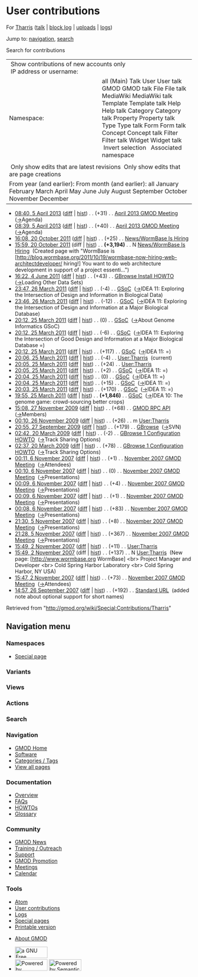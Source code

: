 <div id="mw-page-base" class="noprint">

</div>

<div id="mw-head-base" class="noprint">

</div>

<div id="content" class="mw-body" role="main">

<span id="top"></span>

<div id="mw-js-message" style="display:none;">

</div>



# <span dir="auto">User contributions</span>

<div id="bodyContent">

<div id="contentSub">

For [Tharris](/wiki/User:Tharris "User:Tharris") (<a
href="/mediawiki/index.php?title=User_talk:Tharris&amp;action=edit&amp;redlink=1"
class="new" title="User talk:Tharris (page does not exist)">talk</a> \|
[block
log](/mediawiki/index.php?title=Special:Log/block&page=User%3ATharris "Special:Log/block")
\|
[uploads](/wiki/Special:ListFiles/Tharris "Special:ListFiles/Tharris")
\| [logs](/wiki/Special:Log/Tharris "Special:Log/Tharris"))

</div>

<div id="jump-to-nav" class="mw-jump">

Jump to: [navigation](#mw-navigation), [search](#p-search)

</div>

<div id="mw-content-text">

Search for contributions

<table class="mw-contributions-table">
<colgroup>
<col style="width: 50%" />
<col style="width: 50%" />
</colgroup>
<tbody>
<tr class="odd">
<td colspan="2"> Show contributions of new accounts only<br />
 IP address or username:</td>
</tr>
<tr class="even">
<td class="mw-label">Namespace:</td>
<td>all (Main) Talk User User talk GMOD GMOD talk File File talk
MediaWiki MediaWiki talk Template Template talk Help Help talk Category
Category talk Property Property talk Type Type talk Form Form talk
Concept Concept talk Filter Filter talk Widget Widget talk  
 Invert selection 
 Associated namespace </td>
</tr>
<tr class="odd">
<td colspan="2"></td>
</tr>
<tr class="even">
<td colspan="2"> Only show edits that are latest revisions
 Only show edits that are page creations</td>
</tr>
<tr class="odd">
<td colspan="2">From year (and earlier): From month (and earlier): all
January February March April May June July August September October
November December</td>
</tr>
</tbody>
</table>

- <a
  href="/mediawiki/index.php?title=April_2013_GMOD_Meeting&amp;oldid=23386"
  class="mw-changeslist-date" title="April 2013 GMOD Meeting">08:40, 5
  April 2013</a>
  ([diff](/mediawiki/index.php?title=April_2013_GMOD_Meeting&diff=prev&oldid=23386 "April 2013 GMOD Meeting")
  \|
  [hist](/mediawiki/index.php?title=April_2013_GMOD_Meeting&action=history "April 2013 GMOD Meeting"))
  <span class="mw-changeslist-separator">. .</span>
  <span class="mw-plusminus-pos" dir="ltr"
  title="6,387 bytes after change">(+31)</span>‎
  <span class="mw-changeslist-separator">. .</span>
  <a href="/wiki/April_2013_GMOD_Meeting" class="mw-contributions-title"
  title="April 2013 GMOD Meeting">April 2013 GMOD Meeting</a> ‎
  <span class="comment">([→](/wiki/April_2013_GMOD_Meeting#Agenda "April 2013 GMOD Meeting")‎<span dir="auto"><span class="autocomment">Agenda</span></span>)</span>
- <a
  href="/mediawiki/index.php?title=April_2013_GMOD_Meeting&amp;oldid=23385"
  class="mw-changeslist-date" title="April 2013 GMOD Meeting">08:39, 5
  April 2013</a>
  ([diff](/mediawiki/index.php?title=April_2013_GMOD_Meeting&diff=prev&oldid=23385 "April 2013 GMOD Meeting")
  \|
  [hist](/mediawiki/index.php?title=April_2013_GMOD_Meeting&action=history "April 2013 GMOD Meeting"))
  <span class="mw-changeslist-separator">. .</span>
  <span class="mw-plusminus-pos" dir="ltr"
  title="6,356 bytes after change">(+40)</span>‎
  <span class="mw-changeslist-separator">. .</span>
  <a href="/wiki/April_2013_GMOD_Meeting" class="mw-contributions-title"
  title="April 2013 GMOD Meeting">April 2013 GMOD Meeting</a> ‎
  <span class="comment">([→](/wiki/April_2013_GMOD_Meeting#Agenda "April 2013 GMOD Meeting")‎<span dir="auto"><span class="autocomment">Agenda</span></span>)</span>
- <a
  href="/mediawiki/index.php?title=News/WormBase_Is_Hiring&amp;oldid=19318"
  class="mw-changeslist-date" title="News/WormBase Is Hiring">16:08, 20
  October 2011</a>
  ([diff](/mediawiki/index.php?title=News/WormBase_Is_Hiring&diff=prev&oldid=19318 "News/WormBase Is Hiring")
  \|
  [hist](/mediawiki/index.php?title=News/WormBase_Is_Hiring&action=history "News/WormBase Is Hiring"))
  <span class="mw-changeslist-separator">. .</span>
  <span class="mw-plusminus-pos" dir="ltr"
  title="3,219 bytes after change">(+25)</span>‎
  <span class="mw-changeslist-separator">. .</span>
  <a href="/wiki/News/WormBase_Is_Hiring" class="mw-contributions-title"
  title="News/WormBase Is Hiring">News/WormBase Is Hiring</a> ‎
- <a
  href="/mediawiki/index.php?title=News/WormBase_Is_Hiring&amp;oldid=19317"
  class="mw-changeslist-date" title="News/WormBase Is Hiring">15:59, 20
  October 2011</a> (diff \|
  [hist](/mediawiki/index.php?title=News/WormBase_Is_Hiring&action=history "News/WormBase Is Hiring"))
  <span class="mw-changeslist-separator">. .</span> **(+3,194)**‎
  <span class="mw-changeslist-separator">. .</span> N
  <a href="/wiki/News/WormBase_Is_Hiring" class="mw-contributions-title"
  title="News/WormBase Is Hiring">News/WormBase Is Hiring</a> ‎
  <span class="comment">(Created page with "WormBase is
  \[http://blog.wormbase.org/2011/10/19/wormbase-now-hiring-web-architectdeveloper/
  hiring!\] You want to do web architecture development in support of a
  project essenti…")</span>
- <a
  href="/mediawiki/index.php?title=GBrowse_Install_HOWTO&amp;oldid=17910"
  class="mw-changeslist-date" title="GBrowse Install HOWTO">16:22, 4 June
  2011</a>
  ([diff](/mediawiki/index.php?title=GBrowse_Install_HOWTO&diff=prev&oldid=17910 "GBrowse Install HOWTO")
  \|
  [hist](/mediawiki/index.php?title=GBrowse_Install_HOWTO&action=history "GBrowse Install HOWTO"))
  <span class="mw-changeslist-separator">. .</span>
  <span class="mw-plusminus-pos" dir="ltr"
  title="35,297 bytes after change">(+43)</span>‎
  <span class="mw-changeslist-separator">. .</span>
  <a href="/wiki/GBrowse_Install_HOWTO" class="mw-contributions-title"
  title="GBrowse Install HOWTO">GBrowse Install HOWTO</a> ‎
  <span class="comment">([→](/wiki/GBrowse_Install_HOWTO#Loading_Other_Data_Sets "GBrowse Install HOWTO")‎<span dir="auto"><span class="autocomment">Loading
  Other Data Sets</span></span>)</span>
- <a href="/mediawiki/index.php?title=GSoC&amp;oldid=17461"
  class="mw-changeslist-date" title="GSoC">23:47, 26 March 2011</a>
  ([diff](/mediawiki/index.php?title=GSoC&diff=prev&oldid=17461 "GSoC")
  \| [hist](/mediawiki/index.php?title=GSoC&action=history "GSoC"))
  <span class="mw-changeslist-separator">. .</span>
  <span class="mw-plusminus-neg" dir="ltr"
  title="18,213 bytes after change">(-4)</span>‎
  <span class="mw-changeslist-separator">. .</span>
  <a href="/wiki/GSoC" class="mw-contributions-title"
  title="GSoC">GSoC</a> ‎
  <span class="comment">([→](/wiki/GSoC#IDEA_11:_Exploring_the_Intersection_of_Design_and_Information_in_Biological_Data "GSoC")‎<span dir="auto"><span class="autocomment">IDEA
  11: Exploring the Intersection of Design and Information in Biological
  Data</span></span>)</span>
- <a href="/mediawiki/index.php?title=GSoC&amp;oldid=17460"
  class="mw-changeslist-date" title="GSoC">23:46, 26 March 2011</a>
  ([diff](/mediawiki/index.php?title=GSoC&diff=prev&oldid=17460 "GSoC")
  \| [hist](/mediawiki/index.php?title=GSoC&action=history "GSoC"))
  <span class="mw-changeslist-separator">. .</span>
  <span class="mw-plusminus-neg" dir="ltr"
  title="18,217 bytes after change">(-12)</span>‎
  <span class="mw-changeslist-separator">. .</span>
  <a href="/wiki/GSoC" class="mw-contributions-title"
  title="GSoC">GSoC</a> ‎
  <span class="comment">([→](/wiki/GSoC#IDEA_11:_Exploring_the_Intersection_of_Design_and_Information_at_a_Major_Biological_Database "GSoC")‎<span dir="auto"><span class="autocomment">IDEA
  11: Exploring the Intersection of Design and Information at a Major
  Biological Database</span></span>)</span>
- <a href="/mediawiki/index.php?title=GSoC&amp;oldid=17451"
  class="mw-changeslist-date" title="GSoC">20:12, 25 March 2011</a>
  ([diff](/mediawiki/index.php?title=GSoC&diff=prev&oldid=17451 "GSoC")
  \| [hist](/mediawiki/index.php?title=GSoC&action=history "GSoC"))
  <span class="mw-changeslist-separator">. .</span>
  <span class="mw-plusminus-null" dir="ltr"
  title="18,229 bytes after change">(0)</span>‎
  <span class="mw-changeslist-separator">. .</span>
  <a href="/wiki/GSoC" class="mw-contributions-title"
  title="GSoC">GSoC</a> ‎
  <span class="comment">([→](/wiki/GSoC#About_Genome_Informatics_GSoC "GSoC")‎<span dir="auto"><span class="autocomment">About
  Genome Informatics GSoC</span></span>)</span>
- <a href="/mediawiki/index.php?title=GSoC&amp;oldid=17450"
  class="mw-changeslist-date" title="GSoC">20:12, 25 March 2011</a>
  ([diff](/mediawiki/index.php?title=GSoC&diff=prev&oldid=17450 "GSoC")
  \| [hist](/mediawiki/index.php?title=GSoC&action=history "GSoC"))
  <span class="mw-changeslist-separator">. .</span>
  <span class="mw-plusminus-neg" dir="ltr"
  title="18,229 bytes after change">(-6)</span>‎
  <span class="mw-changeslist-separator">. .</span>
  <a href="/wiki/GSoC" class="mw-contributions-title"
  title="GSoC">GSoC</a> ‎
  <span class="comment">([→](/wiki/GSoC#IDEA_11:_Exploring_the_Intersection_of_Good_Design_and_Information_at_a_Major_Biological_Database_.3D "GSoC")‎<span dir="auto"><span class="autocomment">IDEA
  11: Exploring the Intersection of Good Design and Information at a
  Major Biological Database =</span></span>)</span>
- <a href="/mediawiki/index.php?title=GSoC&amp;oldid=17449"
  class="mw-changeslist-date" title="GSoC">20:12, 25 March 2011</a>
  ([diff](/mediawiki/index.php?title=GSoC&diff=prev&oldid=17449 "GSoC")
  \| [hist](/mediawiki/index.php?title=GSoC&action=history "GSoC"))
  <span class="mw-changeslist-separator">. .</span>
  <span class="mw-plusminus-pos" dir="ltr"
  title="18,235 bytes after change">(+117)</span>‎
  <span class="mw-changeslist-separator">. .</span>
  <a href="/wiki/GSoC" class="mw-contributions-title"
  title="GSoC">GSoC</a> ‎
  <span class="comment">([→](/wiki/GSoC#IDEA_11:_.3D "GSoC")‎<span dir="auto"><span class="autocomment">IDEA
  11: =</span></span>)</span>
- <a href="/mediawiki/index.php?title=User:Tharris&amp;oldid=17448"
  class="mw-changeslist-date" title="User:Tharris">20:06, 25 March
  2011</a>
  ([diff](/mediawiki/index.php?title=User:Tharris&diff=prev&oldid=17448 "User:Tharris")
  \|
  [hist](/mediawiki/index.php?title=User:Tharris&action=history "User:Tharris"))
  <span class="mw-changeslist-separator">. .</span>
  <span class="mw-plusminus-neg" dir="ltr"
  title="194 bytes after change">(-4)</span>‎
  <span class="mw-changeslist-separator">. .</span>
  <a href="/wiki/User:Tharris" class="mw-contributions-title"
  title="User:Tharris">User:Tharris</a> ‎
  <span class="mw-uctop">(current)</span>
- <a href="/mediawiki/index.php?title=User:Tharris&amp;oldid=17447"
  class="mw-changeslist-date" title="User:Tharris">20:05, 25 March
  2011</a>
  ([diff](/mediawiki/index.php?title=User:Tharris&diff=prev&oldid=17447 "User:Tharris")
  \|
  [hist](/mediawiki/index.php?title=User:Tharris&action=history "User:Tharris"))
  <span class="mw-changeslist-separator">. .</span>
  <span class="mw-plusminus-pos" dir="ltr"
  title="198 bytes after change">(+24)</span>‎
  <span class="mw-changeslist-separator">. .</span>
  <a href="/wiki/User:Tharris" class="mw-contributions-title"
  title="User:Tharris">User:Tharris</a> ‎
- <a href="/mediawiki/index.php?title=GSoC&amp;oldid=17446"
  class="mw-changeslist-date" title="GSoC">20:05, 25 March 2011</a>
  ([diff](/mediawiki/index.php?title=GSoC&diff=prev&oldid=17446 "GSoC")
  \| [hist](/mediawiki/index.php?title=GSoC&action=history "GSoC"))
  <span class="mw-changeslist-separator">. .</span>
  <span class="mw-plusminus-pos" dir="ltr"
  title="18,118 bytes after change">(+2)</span>‎
  <span class="mw-changeslist-separator">. .</span>
  <a href="/wiki/GSoC" class="mw-contributions-title"
  title="GSoC">GSoC</a> ‎
  <span class="comment">([→](/wiki/GSoC#IDEA_11:_.3D "GSoC")‎<span dir="auto"><span class="autocomment">IDEA
  11: =</span></span>)</span>
- <a href="/mediawiki/index.php?title=GSoC&amp;oldid=17445"
  class="mw-changeslist-date" title="GSoC">20:04, 25 March 2011</a>
  ([diff](/mediawiki/index.php?title=GSoC&diff=prev&oldid=17445 "GSoC")
  \| [hist](/mediawiki/index.php?title=GSoC&action=history "GSoC"))
  <span class="mw-changeslist-separator">. .</span>
  <span class="mw-plusminus-null" dir="ltr"
  title="18,116 bytes after change">(0)</span>‎
  <span class="mw-changeslist-separator">. .</span>
  <a href="/wiki/GSoC" class="mw-contributions-title"
  title="GSoC">GSoC</a> ‎
  <span class="comment">([→](/wiki/GSoC#IDEA_11:_.3D "GSoC")‎<span dir="auto"><span class="autocomment">IDEA
  11: =</span></span>)</span>
- <a href="/mediawiki/index.php?title=GSoC&amp;oldid=17444"
  class="mw-changeslist-date" title="GSoC">20:04, 25 March 2011</a>
  ([diff](/mediawiki/index.php?title=GSoC&diff=prev&oldid=17444 "GSoC")
  \| [hist](/mediawiki/index.php?title=GSoC&action=history "GSoC"))
  <span class="mw-changeslist-separator">. .</span>
  <span class="mw-plusminus-pos" dir="ltr"
  title="18,116 bytes after change">(+15)</span>‎
  <span class="mw-changeslist-separator">. .</span>
  <a href="/wiki/GSoC" class="mw-contributions-title"
  title="GSoC">GSoC</a> ‎
  <span class="comment">([→](/wiki/GSoC#IDEA_11:_.3D "GSoC")‎<span dir="auto"><span class="autocomment">IDEA
  11: =</span></span>)</span>
- <a href="/mediawiki/index.php?title=GSoC&amp;oldid=17443"
  class="mw-changeslist-date" title="GSoC">20:03, 25 March 2011</a>
  ([diff](/mediawiki/index.php?title=GSoC&diff=prev&oldid=17443 "GSoC")
  \| [hist](/mediawiki/index.php?title=GSoC&action=history "GSoC"))
  <span class="mw-changeslist-separator">. .</span>
  <span class="mw-plusminus-pos" dir="ltr"
  title="18,101 bytes after change">(+170)</span>‎
  <span class="mw-changeslist-separator">. .</span>
  <a href="/wiki/GSoC" class="mw-contributions-title"
  title="GSoC">GSoC</a> ‎
  <span class="comment">([→](/wiki/GSoC#IDEA_11:_.3D "GSoC")‎<span dir="auto"><span class="autocomment">IDEA
  11: =</span></span>)</span>
- <a href="/mediawiki/index.php?title=GSoC&amp;oldid=17442"
  class="mw-changeslist-date" title="GSoC">19:55, 25 March 2011</a>
  ([diff](/mediawiki/index.php?title=GSoC&diff=prev&oldid=17442 "GSoC")
  \| [hist](/mediawiki/index.php?title=GSoC&action=history "GSoC"))
  <span class="mw-changeslist-separator">. .</span> **(+1,846)**‎
  <span class="mw-changeslist-separator">. .</span>
  <a href="/wiki/GSoC" class="mw-contributions-title"
  title="GSoC">GSoC</a> ‎
  <span class="comment">([→](/wiki/GSoC#IDEA_10:_The_genome_game:_crowd-sourcing_better_crops "GSoC")‎<span dir="auto"><span class="autocomment">IDEA
  10: The genome game: crowd-sourcing better crops</span></span>)</span>
- <a href="/mediawiki/index.php?title=GMOD_RPC_API&amp;oldid=10756"
  class="mw-changeslist-date" title="GMOD RPC API">15:08, 27 November
  2009</a>
  ([diff](/mediawiki/index.php?title=GMOD_RPC_API&diff=prev&oldid=10756 "GMOD RPC API")
  \|
  [hist](/mediawiki/index.php?title=GMOD_RPC_API&action=history "GMOD RPC API"))
  <span class="mw-changeslist-separator">. .</span>
  <span class="mw-plusminus-pos" dir="ltr"
  title="23,427 bytes after change">(+68)</span>‎
  <span class="mw-changeslist-separator">. .</span>
  <a href="/wiki/GMOD_RPC_API" class="mw-contributions-title"
  title="GMOD RPC API">GMOD RPC API</a> ‎
  <span class="comment">([→](/wiki/GMOD_RPC_API#Members "GMOD RPC API")‎<span dir="auto"><span class="autocomment">Members</span></span>)</span>
- <a href="/mediawiki/index.php?title=User:Tharris&amp;oldid=10753"
  class="mw-changeslist-date" title="User:Tharris">00:10, 26 November
  2009</a>
  ([diff](/mediawiki/index.php?title=User:Tharris&diff=prev&oldid=10753 "User:Tharris")
  \|
  [hist](/mediawiki/index.php?title=User:Tharris&action=history "User:Tharris"))
  <span class="mw-changeslist-separator">. .</span>
  <span class="mw-plusminus-pos" dir="ltr"
  title="174 bytes after change">(+26)</span>‎
  <span class="mw-changeslist-separator">. .</span> m
  <a href="/wiki/User:Tharris" class="mw-contributions-title"
  title="User:Tharris">User:Tharris</a> ‎
- <a href="/mediawiki/index.php?title=GBrowse&amp;oldid=9712"
  class="mw-changeslist-date" title="GBrowse">20:55, 27 September 2009</a>
  ([diff](/mediawiki/index.php?title=GBrowse&diff=prev&oldid=9712 "GBrowse")
  \|
  [hist](/mediawiki/index.php?title=GBrowse&action=history "GBrowse"))
  <span class="mw-changeslist-separator">. .</span>
  <span class="mw-plusminus-pos" dir="ltr"
  title="7,355 bytes after change">(+179)</span>‎
  <span class="mw-changeslist-separator">. .</span>
  <a href="/wiki/GBrowse" class="mw-contributions-title"
  title="GBrowse">GBrowse</a> ‎
  <span class="comment">([→](/wiki/GBrowse#SVN "GBrowse")‎<span dir="auto"><span class="autocomment">SVN</span></span>)</span>
- <a
  href="/mediawiki/index.php?title=GBrowse_1_Configuration_HOWTO&amp;oldid=8060"
  class="mw-changeslist-date" title="GBrowse 1 Configuration HOWTO">02:42,
  20 March 2009</a>
  ([diff](/mediawiki/index.php?title=GBrowse_1_Configuration_HOWTO&diff=prev&oldid=8060 "GBrowse 1 Configuration HOWTO")
  \|
  [hist](/mediawiki/index.php?title=GBrowse_1_Configuration_HOWTO&action=history "GBrowse 1 Configuration HOWTO"))
  <span class="mw-changeslist-separator">. .</span>
  <span class="mw-plusminus-neg" dir="ltr"
  title="123,363 bytes after change">(-2)</span>‎
  <span class="mw-changeslist-separator">. .</span>
  <a href="/wiki/GBrowse_1_Configuration_HOWTO"
  class="mw-contributions-title"
  title="GBrowse 1 Configuration HOWTO">GBrowse 1 Configuration HOWTO</a>
  ‎
  <span class="comment">([→](/wiki/GBrowse_1_Configuration_HOWTO#Track_Sharing_Options "GBrowse 1 Configuration HOWTO")‎<span dir="auto"><span class="autocomment">Track
  Sharing Options</span></span>)</span>
- <a
  href="/mediawiki/index.php?title=GBrowse_1_Configuration_HOWTO&amp;oldid=8059"
  class="mw-changeslist-date" title="GBrowse 1 Configuration HOWTO">02:37,
  20 March 2009</a>
  ([diff](/mediawiki/index.php?title=GBrowse_1_Configuration_HOWTO&diff=prev&oldid=8059 "GBrowse 1 Configuration HOWTO")
  \|
  [hist](/mediawiki/index.php?title=GBrowse_1_Configuration_HOWTO&action=history "GBrowse 1 Configuration HOWTO"))
  <span class="mw-changeslist-separator">. .</span>
  <span class="mw-plusminus-pos" dir="ltr"
  title="123,365 bytes after change">(+78)</span>‎
  <span class="mw-changeslist-separator">. .</span>
  <a href="/wiki/GBrowse_1_Configuration_HOWTO"
  class="mw-contributions-title"
  title="GBrowse 1 Configuration HOWTO">GBrowse 1 Configuration HOWTO</a>
  ‎
  <span class="comment">([→](/wiki/GBrowse_1_Configuration_HOWTO#Track_Sharing_Options "GBrowse 1 Configuration HOWTO")‎<span dir="auto"><span class="autocomment">Track
  Sharing Options</span></span>)</span>
- <a
  href="/mediawiki/index.php?title=November_2007_GMOD_Meeting&amp;oldid=3317"
  class="mw-changeslist-date" title="November 2007 GMOD Meeting">00:11, 6
  November 2007</a>
  ([diff](/mediawiki/index.php?title=November_2007_GMOD_Meeting&diff=prev&oldid=3317 "November 2007 GMOD Meeting")
  \|
  [hist](/mediawiki/index.php?title=November_2007_GMOD_Meeting&action=history "November 2007 GMOD Meeting"))
  <span class="mw-changeslist-separator">. .</span>
  <span class="mw-plusminus-pos" dir="ltr"
  title="5,652 bytes after change">(+1)</span>‎
  <span class="mw-changeslist-separator">. .</span>
  <a href="/wiki/November_2007_GMOD_Meeting"
  class="mw-contributions-title"
  title="November 2007 GMOD Meeting">November 2007 GMOD Meeting</a> ‎
  <span class="comment">([→](/wiki/November_2007_GMOD_Meeting#Attendees "November 2007 GMOD Meeting")‎<span dir="auto"><span class="autocomment">Attendees</span></span>)</span>
- <a
  href="/mediawiki/index.php?title=November_2007_GMOD_Meeting&amp;oldid=3316"
  class="mw-changeslist-date" title="November 2007 GMOD Meeting">00:10, 6
  November 2007</a>
  ([diff](/mediawiki/index.php?title=November_2007_GMOD_Meeting&diff=prev&oldid=3316 "November 2007 GMOD Meeting")
  \|
  [hist](/mediawiki/index.php?title=November_2007_GMOD_Meeting&action=history "November 2007 GMOD Meeting"))
  <span class="mw-changeslist-separator">. .</span>
  <span class="mw-plusminus-null" dir="ltr"
  title="5,651 bytes after change">(0)</span>‎
  <span class="mw-changeslist-separator">. .</span>
  <a href="/wiki/November_2007_GMOD_Meeting"
  class="mw-contributions-title"
  title="November 2007 GMOD Meeting">November 2007 GMOD Meeting</a> ‎
  <span class="comment">([→](/wiki/November_2007_GMOD_Meeting#Presentations "November 2007 GMOD Meeting")‎<span dir="auto"><span class="autocomment">Presentations</span></span>)</span>
- <a
  href="/mediawiki/index.php?title=November_2007_GMOD_Meeting&amp;oldid=3315"
  class="mw-changeslist-date" title="November 2007 GMOD Meeting">00:09, 6
  November 2007</a>
  ([diff](/mediawiki/index.php?title=November_2007_GMOD_Meeting&diff=prev&oldid=3315 "November 2007 GMOD Meeting")
  \|
  [hist](/mediawiki/index.php?title=November_2007_GMOD_Meeting&action=history "November 2007 GMOD Meeting"))
  <span class="mw-changeslist-separator">. .</span>
  <span class="mw-plusminus-pos" dir="ltr"
  title="5,651 bytes after change">(+4)</span>‎
  <span class="mw-changeslist-separator">. .</span>
  <a href="/wiki/November_2007_GMOD_Meeting"
  class="mw-contributions-title"
  title="November 2007 GMOD Meeting">November 2007 GMOD Meeting</a> ‎
  <span class="comment">([→](/wiki/November_2007_GMOD_Meeting#Presentations "November 2007 GMOD Meeting")‎<span dir="auto"><span class="autocomment">Presentations</span></span>)</span>
- <a
  href="/mediawiki/index.php?title=November_2007_GMOD_Meeting&amp;oldid=3314"
  class="mw-changeslist-date" title="November 2007 GMOD Meeting">00:09, 6
  November 2007</a>
  ([diff](/mediawiki/index.php?title=November_2007_GMOD_Meeting&diff=prev&oldid=3314 "November 2007 GMOD Meeting")
  \|
  [hist](/mediawiki/index.php?title=November_2007_GMOD_Meeting&action=history "November 2007 GMOD Meeting"))
  <span class="mw-changeslist-separator">. .</span>
  <span class="mw-plusminus-pos" dir="ltr"
  title="5,647 bytes after change">(+1)</span>‎
  <span class="mw-changeslist-separator">. .</span>
  <a href="/wiki/November_2007_GMOD_Meeting"
  class="mw-contributions-title"
  title="November 2007 GMOD Meeting">November 2007 GMOD Meeting</a> ‎
  <span class="comment">([→](/wiki/November_2007_GMOD_Meeting#Presentations "November 2007 GMOD Meeting")‎<span dir="auto"><span class="autocomment">Presentations</span></span>)</span>
- <a
  href="/mediawiki/index.php?title=November_2007_GMOD_Meeting&amp;oldid=3313"
  class="mw-changeslist-date" title="November 2007 GMOD Meeting">00:08, 6
  November 2007</a>
  ([diff](/mediawiki/index.php?title=November_2007_GMOD_Meeting&diff=prev&oldid=3313 "November 2007 GMOD Meeting")
  \|
  [hist](/mediawiki/index.php?title=November_2007_GMOD_Meeting&action=history "November 2007 GMOD Meeting"))
  <span class="mw-changeslist-separator">. .</span>
  <span class="mw-plusminus-pos" dir="ltr"
  title="5,646 bytes after change">(+83)</span>‎
  <span class="mw-changeslist-separator">. .</span>
  <a href="/wiki/November_2007_GMOD_Meeting"
  class="mw-contributions-title"
  title="November 2007 GMOD Meeting">November 2007 GMOD Meeting</a> ‎
  <span class="comment">([→](/wiki/November_2007_GMOD_Meeting#Presentations "November 2007 GMOD Meeting")‎<span dir="auto"><span class="autocomment">Presentations</span></span>)</span>
- <a
  href="/mediawiki/index.php?title=November_2007_GMOD_Meeting&amp;oldid=3310"
  class="mw-changeslist-date" title="November 2007 GMOD Meeting">21:30, 5
  November 2007</a>
  ([diff](/mediawiki/index.php?title=November_2007_GMOD_Meeting&diff=prev&oldid=3310 "November 2007 GMOD Meeting")
  \|
  [hist](/mediawiki/index.php?title=November_2007_GMOD_Meeting&action=history "November 2007 GMOD Meeting"))
  <span class="mw-changeslist-separator">. .</span>
  <span class="mw-plusminus-pos" dir="ltr"
  title="4,912 bytes after change">(+8)</span>‎
  <span class="mw-changeslist-separator">. .</span>
  <a href="/wiki/November_2007_GMOD_Meeting"
  class="mw-contributions-title"
  title="November 2007 GMOD Meeting">November 2007 GMOD Meeting</a> ‎
  <span class="comment">([→](/wiki/November_2007_GMOD_Meeting#Presentations "November 2007 GMOD Meeting")‎<span dir="auto"><span class="autocomment">Presentations</span></span>)</span>
- <a
  href="/mediawiki/index.php?title=November_2007_GMOD_Meeting&amp;oldid=3309"
  class="mw-changeslist-date" title="November 2007 GMOD Meeting">21:28, 5
  November 2007</a>
  ([diff](/mediawiki/index.php?title=November_2007_GMOD_Meeting&diff=prev&oldid=3309 "November 2007 GMOD Meeting")
  \|
  [hist](/mediawiki/index.php?title=November_2007_GMOD_Meeting&action=history "November 2007 GMOD Meeting"))
  <span class="mw-changeslist-separator">. .</span>
  <span class="mw-plusminus-pos" dir="ltr"
  title="4,904 bytes after change">(+367)</span>‎
  <span class="mw-changeslist-separator">. .</span>
  <a href="/wiki/November_2007_GMOD_Meeting"
  class="mw-contributions-title"
  title="November 2007 GMOD Meeting">November 2007 GMOD Meeting</a> ‎
  <span class="comment">([→](/wiki/November_2007_GMOD_Meeting#Presentations "November 2007 GMOD Meeting")‎<span dir="auto"><span class="autocomment">Presentations</span></span>)</span>
- <a href="/mediawiki/index.php?title=User:Tharris&amp;oldid=3276"
  class="mw-changeslist-date" title="User:Tharris">15:49, 2 November
  2007</a>
  ([diff](/mediawiki/index.php?title=User:Tharris&diff=prev&oldid=3276 "User:Tharris")
  \|
  [hist](/mediawiki/index.php?title=User:Tharris&action=history "User:Tharris"))
  <span class="mw-changeslist-separator">. .</span>
  <span class="mw-plusminus-pos" dir="ltr"
  title="148 bytes after change">(+11)</span>‎
  <span class="mw-changeslist-separator">. .</span>
  <a href="/wiki/User:Tharris" class="mw-contributions-title"
  title="User:Tharris">User:Tharris</a> ‎
- <a href="/mediawiki/index.php?title=User:Tharris&amp;oldid=3275"
  class="mw-changeslist-date" title="User:Tharris">15:49, 2 November
  2007</a> (diff \|
  [hist](/mediawiki/index.php?title=User:Tharris&action=history "User:Tharris"))
  <span class="mw-changeslist-separator">. .</span>
  <span class="mw-plusminus-pos" dir="ltr"
  title="137 bytes after change">(+137)</span>‎
  <span class="mw-changeslist-separator">. .</span> N
  <a href="/wiki/User:Tharris" class="mw-contributions-title"
  title="User:Tharris">User:Tharris</a> ‎ <span class="comment">(New
  page: \[http://www.wormbase.org WormBase\] \<br\> Project Manager and
  Developer \<br\> Cold Spring Harbor Laboratory \<br\> Cold Spring
  Harbor, NY USA)</span>
- <a
  href="/mediawiki/index.php?title=November_2007_GMOD_Meeting&amp;oldid=3274"
  class="mw-changeslist-date" title="November 2007 GMOD Meeting">15:47, 2
  November 2007</a>
  ([diff](/mediawiki/index.php?title=November_2007_GMOD_Meeting&diff=prev&oldid=3274 "November 2007 GMOD Meeting")
  \|
  [hist](/mediawiki/index.php?title=November_2007_GMOD_Meeting&action=history "November 2007 GMOD Meeting"))
  <span class="mw-changeslist-separator">. .</span>
  <span class="mw-plusminus-pos" dir="ltr"
  title="2,507 bytes after change">(+73)</span>‎
  <span class="mw-changeslist-separator">. .</span>
  <a href="/wiki/November_2007_GMOD_Meeting"
  class="mw-contributions-title"
  title="November 2007 GMOD Meeting">November 2007 GMOD Meeting</a> ‎
  <span class="comment">([→](/wiki/November_2007_GMOD_Meeting#Attendees "November 2007 GMOD Meeting")‎<span dir="auto"><span class="autocomment">Attendees</span></span>)</span>
- <a href="/mediawiki/index.php?title=Standard_URL&amp;oldid=3148"
  class="mw-changeslist-date" title="Standard URL">14:57, 26 September
  2007</a>
  ([diff](/mediawiki/index.php?title=Standard_URL&diff=prev&oldid=3148 "Standard URL")
  \|
  [hist](/mediawiki/index.php?title=Standard_URL&action=history "Standard URL"))
  <span class="mw-changeslist-separator">. .</span>
  <span class="mw-plusminus-pos" dir="ltr"
  title="4,134 bytes after change">(+192)</span>‎
  <span class="mw-changeslist-separator">. .</span>
  <a href="/wiki/Standard_URL" class="mw-contributions-title"
  title="Standard URL">Standard URL</a> ‎ <span class="comment">(added
  note about optional support for short names)</span>

</div>

<div class="printfooter">

Retrieved from "<http://gmod.org/wiki/Special:Contributions/Tharris>"

</div>

<div id="catlinks" class="catlinks catlinks-allhidden">

</div>

<div class="visualClear">

</div>

</div>

</div>

<div id="mw-navigation">

## Navigation menu

<div id="mw-head">



<div id="left-navigation">

<div id="p-namespaces" class="vectorTabs" role="navigation"
aria-labelledby="p-namespaces-label">

### Namespaces

- <span id="ca-nstab-special">[Special
  page](/wiki/Special:Contributions/Tharris "This is a special page, you cannot edit the page itself")</span>

</div>

<div id="p-variants" class="vectorMenu emptyPortlet" role="navigation"
aria-labelledby="p-variants-label">

### 

### Variants[](#)

<div class="menu">

</div>

</div>

</div>

<div id="right-navigation">

<div id="p-views" class="vectorTabs emptyPortlet" role="navigation"
aria-labelledby="p-views-label">

### Views

</div>

<div id="p-cactions" class="vectorMenu emptyPortlet" role="navigation"
aria-labelledby="p-cactions-label">

### Actions[](#)

<div class="menu">

</div>

</div>

<div id="p-search" role="search">

### Search

<div id="simpleSearch">

</div>

</div>

</div>

</div>

<div id="mw-panel">

<div id="p-logo" role="banner">

<a href="/wiki/Main_Page"
style="background-image: url(http://gmod.org/images/GMOD-cogs.png);"
title="Visit the main page"></a>

</div>

<div id="p-Navigation" class="portal" role="navigation"
aria-labelledby="p-Navigation-label">

### Navigation

<div class="body">

- <span id="n-GMOD-Home">[GMOD Home](/wiki/Main_Page)</span>
- <span id="n-Software">[Software](/wiki/GMOD_Components)</span>
- <span id="n-Categories-.2F-Tags">[Categories /
  Tags](/wiki/Categories)</span>
- <span id="n-View-all-pages">[View all
  pages](/wiki/Special:AllPages)</span>

</div>

</div>

<div id="p-Documentation" class="portal" role="navigation"
aria-labelledby="p-Documentation-label">

### Documentation

<div class="body">

- <span id="n-Overview">[Overview](/wiki/Overview)</span>
- <span id="n-FAQs">[FAQs](/wiki/Category:FAQ)</span>
- <span id="n-HOWTOs">[HOWTOs](/wiki/Category:HOWTO)</span>
- <span id="n-Glossary">[Glossary](/wiki/Glossary)</span>

</div>

</div>

<div id="p-Community" class="portal" role="navigation"
aria-labelledby="p-Community-label">

### Community

<div class="body">

- <span id="n-GMOD-News">[GMOD News](/wiki/GMOD_News)</span>
- <span id="n-Training-.2F-Outreach">[Training /
  Outreach](/wiki/Training_and_Outreach)</span>
- <span id="n-Support">[Support](/wiki/Support)</span>
- <span id="n-GMOD-Promotion">[GMOD
  Promotion](/wiki/GMOD_Promotion)</span>
- <span id="n-Meetings">[Meetings](/wiki/Meetings)</span>
- <span id="n-Calendar">[Calendar](/wiki/Calendar)</span>

</div>

</div>

<div id="p-tb" class="portal" role="navigation"
aria-labelledby="p-tb-label">

### Tools

<div class="body">

- <span id="feedlinks"><a
  href="http://gmod.org/mediawiki/index.php?title=Special:Contributions/Tharris&amp;feed=atom"
  id="feed-atom" class="feedlink" rel="alternate"
  type="application/atom+xml" title="Atom feed for this page">Atom</a></span>
- <span id="t-contributions">[User
  contributions](/wiki/Special:Contributions/Tharris "A list of contributions of this user")</span>
- <span id="t-log">[Logs](/wiki/Special:Log/Tharris)</span>
- <span id="t-specialpages"><a href="/wiki/Special:SpecialPages" accesskey="q"
  title="A list of all special pages [q]">Special pages</a></span>
- <span id="t-print"><a
  href="/mediawiki/index.php?title=Special:Contributions/Tharris&amp;printable=yes"
  rel="alternate" accesskey="p"
  title="Printable version of this page [p]">Printable version</a></span>

</div>

</div>

</div>

</div>

<div id="footer" role="contentinfo">

- <span id="footer-places-about">[About
  GMOD](/wiki/GMOD:About "GMOD:About")</span>

<!-- -->

- <span id="footer-copyrightico">[<img src="http://www.gnu.org/graphics/gfdl-logo-small.png" width="88"
  height="31" alt="a GNU Free Documentation License" />](http://www.gnu.org/licenses/fdl-1.3.html)</span>
- <span id="footer-poweredbyico">[<img src="/mediawiki/skins/common/images/poweredby_mediawiki_88x31.png"
  width="88" height="31" alt="Powered by MediaWiki" />](//www.mediawiki.org/)
  [<img
  src="/mediawiki/extensions/SemanticMediaWiki/includes/../resources/images/smw_button.png"
  width="88" height="31" alt="Powered by Semantic MediaWiki" />](https://www.semantic-mediawiki.org/wiki/Semantic_MediaWiki)</span>

<div style="clear:both">

</div>

</div>
